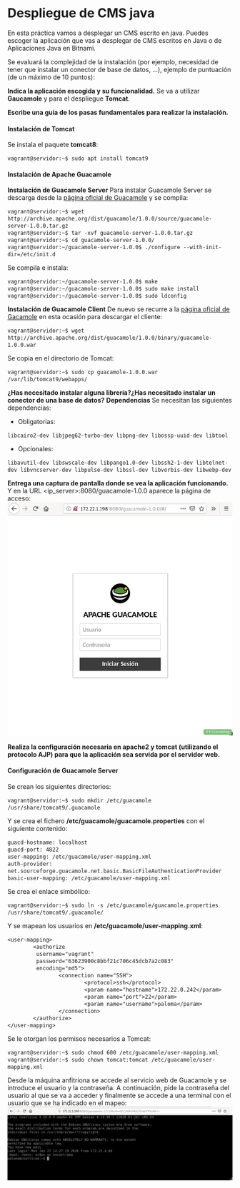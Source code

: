 # Despliegue de CMS java
En esta práctica vamos a desplegar un CMS escrito en java. Puedes escoger la aplicación que vas a desplegar de CMS escritos en Java o de Aplicaciones Java en Bitnami.

Se evaluará la complejidad de la instalación (por ejemplo, necesidad de tener que instalar un conector de base de datos, …), ejemplo de puntuación (de un máximo de 10 puntos):

**Indica la aplicación escogida y su funcionalidad.**
Se va a utilizar **Gaucamole** y para el despliegue **Tomcat**. 

**Escribe una guía de los pasas fundamentales para realizar la instalación.**
#### Instalación de Tomcat
Se instala el paquete **tomcat8**:
~~~
vagrant@servidor:~$ sudo apt install tomcat9
~~~

#### Instalación de Apache Guacamole
**Instalación de Guacamole Server**
Para instalar Guacamole Server se descarga desde la [página oficial de Guacamole](https://guacamole.apache.org/releases/1.0.0/) y se compila:
~~~
vagrant@servidor:~$ wget http://archive.apache.org/dist/guacamole/1.0.0/source/guacamole-server-1.0.0.tar.gz
vagrant@servidor:~$ tar -xvf guacamole-server-1.0.0.tar.gz 
vagrant@servidor:~$ cd guacamole-server-1.0.0/
vagrant@servidor:~/guacamole-server-1.0.0$ ./configure --with-init-dir=/etc/init.d
~~~

Se compila e instala:
~~~
vagrant@servidor:~/guacamole-server-1.0.0$ make
vagrant@servidor:~/guacamole-server-1.0.0$ sudo make install
vagrant@servidor:~/guacamole-server-1.0.0$ sudo ldconfig
~~~

**Instalación de Guacamole Client**
De nuevo se recurre a la [página oficial de Gacamole](https://guacamole.apache.org/releases/1.0.0/) en esta ocasión para descargar el cliente:
~~~
vagrant@servidor:~$ wget http://archive.apache.org/dist/guacamole/1.0.0/binary/guacamole-1.0.0.war
~~~

Se copia en el directorio de Tomcat:
~~~
vagrant@servidor:~$ sudo cp guacamole-1.0.0.war /var/lib/tomcat9/webapps/
~~~

**¿Has necesitado instalar alguna librería?¿Has necesitado instalar un conector de una base de datos?**
**Dependencias**
Se necesitan las siguientes dependencias:
- Obligatorias:
~~~
libcairo2-dev libjpeg62-turbo-dev libpng-dev libossp-uuid-dev libtool
~~~

- Opcionales:
~~~
libavutil-dev libswscale-dev libpango1.0-dev libssh2-1-dev libtelnet-dev libvncserver-dev libpulse-dev libssl-dev libvorbis-dev libwebp-dev 
~~~


**Entrega una captura de pantalla donde se vea la aplicación funcionando.**
Y en la URL <ip_server>:8080/guacamole-1.0.0 aparece la página de acceso:
![imagen](images/aimg.png)


**Realiza la configuración necesaria en apache2 y tomcat (utilizando el protocolo AJP) para que la aplicación sea servida por el servidor web.**
#### Configuración de Guacamole Server
Se crean los siguientes directorios:
~~~
vagrant@servidor:~$ sudo mkdir /etc/guacamole /usr/share/tomcat9/.guacamole
~~~

Y se crea el fichero **/etc/guacamole/guacamole.properties** con el siguiente contenido:
~~~
guacd-hostname: localhost
guacd-port: 4822
user-mapping: /etc/guacamole/user-mapping.xml
auth-provider: net.sourceforge.guacamole.net.basic.BasicFileAuthenticationProvider
basic-user-mapping: /etc/guacamole/user-mapping.xml
~~~

Se crea el enlace simbólico:
~~~
vagrant@servidor:~$ sudo ln -s /etc/guacamole/guacamole.properties /usr/share/tomcat9/.guacamole/
~~~

Y se mapean los usuarios en **/etc/guacamole/user-mapping.xml**:
~~~
<user-mapping>
        <authorize 
         username="vagrant" 
         password="63623900c8bbf21c706c45dcb7a2c083" 
         encoding="md5">
                <connection name="SSH">
                        <protocol>ssh</protocol>
                        <param name="hostname">172.22.0.242</param>
                        <param name="port">22</param>
                        <param name="username">paloma</param>
                </connection>
        </authorize>
</user-mapping>
~~~

Se le otorgan los permisos necesarios a Tomcat:
~~~
vagrant@servidor:~$ sudo chmod 600 /etc/guacamole/user-mapping.xml 
vagrant@servidor:~$ sudo chown tomcat:tomcat /etc/guacamole/user-mapping.xml 
~~~

Desde la máquina anfitriona se accede al servicio web de Guacamole y se introduce el usuario y la contraseña. A continuación, pide la contraseña del usuario al que se va a acceder y finalmente se accede a una terminal con el usuario que se ha indicado en el mapeo:
![imagen](images/bimg.png)

